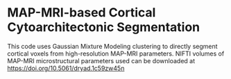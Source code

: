 # MAP-MRI-based Cortical Cytoarchitectonic Segmentation
This code uses Gaussian Mixture Modeling clustering to directly segment cortical voxels from high-resolution MAP-MRI parameters. 
NIFTI volumes of MAP-MRI microstructural parameters used can be downloaded at https://doi.org/10.5061/dryad.1c59zw45n
